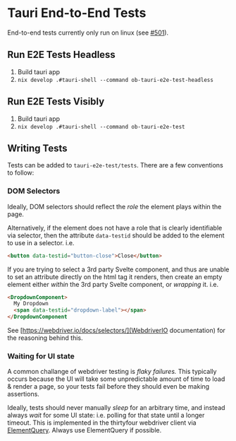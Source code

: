 # Tauri End-to-End Tests

End-to-end tests currently only run on linux (see [#501](https://github.com/rainlanguage/rain.orderbook/issues/501)).

## Run E2E Tests Headless
1. Build tauri app
2. `nix develop .#tauri-shell --command ob-tauri-e2e-test-headless`

## Run E2E Tests Visibly
1. Build tauri app
2. `nix develop .#tauri-shell --command ob-tauri-e2e-test`

## Writing Tests

Tests can be added to `tauri-e2e-test/tests`. There are a few conventions to follow:

### DOM Selectors

Ideally, DOM selectors should reflect the *role* the element plays within the page. 

Alternatively, if the element does not have a role that is clearly identifiable via selector, then the attribute `data-testid` should be added to the element to use in a selector. i.e.

```html
<button data-testid="button-close">Close</button>
```

If you are trying to select a 3rd party Svelte component, and thus are unable to set an attribute directly on the html tag it renders, then create an empty element either *within* the 3rd party Svelte component, or *wrapping* it. i.e.

```html
<DropdownComponent>
  My Dropdown
  <span data-testid="dropdown-label"></span>
</DropdownComponent
```

See [https://webdriver.io/docs/selectors/](WebdriverIO documentation) for the reasoning behind this.

### Waiting for UI state

A common challange of webdriver testing is *flaky failures.* This typically occurs because the UI will take some unpredictable amount of time to load & render a page, so your tests fail before they should even be making assertions.

Ideally, tests should never manually *sleep* for an arbitrary time, and instead always *wait* for some UI state: i.e. polling for that state until a longer timeout. This is implemented in the thirtyfour webdriver client via [ElementQuery](https://docs.rs/thirtyfour/latest/thirtyfour/extensions/query/struct.ElementQuery.html). Always use ElementQuery if possible.

